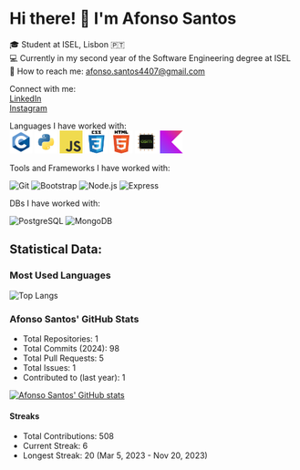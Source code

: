 # Hi there! 👋 I'm Afonso Santos

🎓 Student at ISEL, Lisbon 🇵🇹  
💻 Currently in my second year of the Software Engineering degree at ISEL  
📧 How to reach me: afonso.santos4407@gmail.com  

Connect with me:  
[LinkedIn](https://www.linkedin.com/in/afonso-santos-174a26271/) &nbsp; &nbsp;  
[Instagram](https://www.instagram.com/afonso_santos.44/)



Languages I have worked with:  
<img src="https://raw.githubusercontent.com/github/explore/master/topics/c/c.png" alt="C" width="40"> <img src="https://raw.githubusercontent.com/github/explore/master/topics/python/python.png" alt="Python" width="40"> <img src="https://raw.githubusercontent.com/github/explore/master/topics/javascript/javascript.png" alt="JavaScript" width="40"> <img src="https://raw.githubusercontent.com/github/explore/master/topics/css/css.png" alt="CSS" width="40"> <img src="https://raw.githubusercontent.com/github/explore/master/topics/html/html.png" alt="HTML" width="40"> <img src="https://raw.githubusercontent.com/github/explore/master/topics/assembly/assembly.png" alt="Assembly" width="40"> <img src="https://raw.githubusercontent.com/github/explore/master/topics/kotlin/kotlin.png" alt="Kotlin" width="40">




Tools and Frameworks I have worked with:

<img src="https://upload.wikimedia.org/wikipedia/commons/thumb/e/e0/Git-logo.svg/1280px-Git-logo.svg.png" alt="Git" width="40">  <img src="https://upload.wikimedia.org/wikipedia/commons/thumb/b/b2/Bootstrap_logo.svg/1024px-Bootstrap_logo.svg.png" alt="Bootstrap" width="40">  <img src="https://upload.wikimedia.org/wikipedia/commons/thumb/d/d9/Node.js_logo.svg/1280px-Node.js_logo.svg.png" alt="Node.js" width="40">  <img src="https://upload.wikimedia.org/wikipedia/commons/thumb/6/64/Expressjs.png/1280px-Expressjs.png" alt="Express" width="40">
 

DBs I have worked with: 

<img src="https://upload.wikimedia.org/wikipedia/commons/thumb/2/29/Postgresql_elephant.svg/1280px-Postgresql_elephant.svg.png" alt="PostgreSQL" width="40"> <img src="https://upload.wikimedia.org/wikipedia/commons/thumb/9/93/MongoDB_Logo.svg/1280px-MongoDB_Logo.svg.png" alt="MongoDB" width="40">


## Statistical Data:

### Most Used Languages
![Top Langs](https://github-readme-stats.vercel.app/api/top-langs/?username=AfonsoSantos44&layout=compact&langs_count=5&theme=dark)

### Afonso Santos' GitHub Stats  
- Total Repositories: 1  
- Total Commits (2024): 98  
- Total Pull Requests: 5  
- Total Issues: 1  
- Contributed to (last year): 1  

[![Afonso Santos' GitHub stats](https://github-readme-stats.vercel.app/api?username=AfonsoSantos44&show_icons=true&theme=dark)](https://github.com/AfonsoSantos44/github-readme-stats)

#### Streaks  
- Total Contributions: 508  
- Current Streak: 6  
- Longest Streak: 20 (Mar 5, 2023 - Nov 20, 2023)
